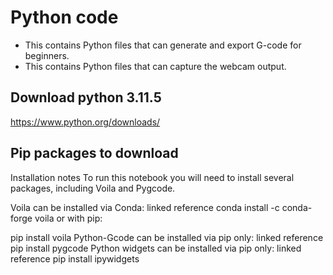 # Python code 
- This contains Python files that can generate and export G-code for beginners.
- This contains Python files that can capture the webcam output.

## Download python 3.11.5
https://www.python.org/downloads/ 

## Pip packages to download
Installation notes
To run this notebook you will need to install several packages, including Voila and Pygcode.

Voila can be installed via Conda: linked reference
conda install -c conda-forge voila
or with pip:

pip install voila
Python-Gcode can be installed via pip only: linked reference
pip install pygcode
Python widgets can be installed via pip only: linked reference
pip install ipywidgets

